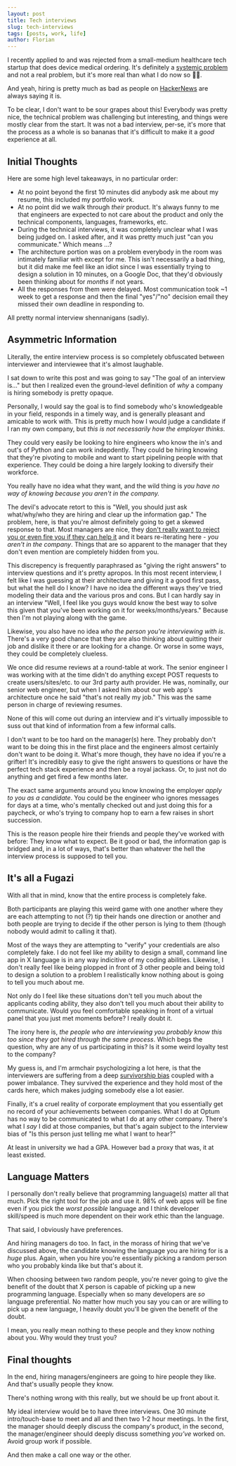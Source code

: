 ```yaml
---
layout: post
title: Tech interviews
slug: tech-interviews
tags: [posts, work, life]
author: Florian
---
```


I recently applied to and was rejected from a small-medium healthcare tech startup that does device medical ordering. It's definitely a [systemic problem](https://floverfelt.org/posts/some-thoughts-healthcare-tech) and not a real problem, but it's more real than what I do now so :man_shrugging:.

And yeah, hiring is pretty much as bad as people on [HackerNews](https://news.ycombinator.com/) are always saying it is.

To be clear, I don't want to be sour grapes about this! Everybody was pretty nice, the technical problem was challenging but interesting, and things were mostly clear from the start. It was not a bad interview, per-se, it's more that the process as a whole is so bananas that it's difficult to make it a _good_ experience at all.

## Initial Thoughts

Here are some high level takeaways, in no particular order:

- At no point beyond the first 10 minutes did anybody ask me about my resume, this included my portfolio work.
- At no point did we walk through _their_ product. It's always funny to me that engineers are expected to not care about the product and only the technical components, languages, frameworks, etc.
- During the technical interviews, it was completely unclear what I was being judged on. I asked after, and it was pretty much just "can you communicate." Which means ...?
- The architecture portion was on a problem everybody in the room was intimately familiar with except for me. This isn't necessarily a bad thing, but it did make me feel like an idiot since I was essentially trying to design a solution in 10 minutes, on a Google Doc, that they'd obviously been thinking about for _months_ if not years.
- All the responses from them were delayed. Most communication took ~1 week to get a response and then the final "yes"/"no" decision email they missed their own deadline in responding to.

All pretty normal interview shennanigans (sadly).

## Asymmetric Information

Literally, the entire interview process is so completely obfuscated between interviewer and interviewee that it's almost laughable.

I sat down to write this post and was going to say "The goal of an interview is..." but then I realized even the ground-level definition of _why_ a company is hiring somebody is pretty opaque.

Personally, I would say the goal is to find somebody who's knowledgeable in your field, responds in a timely way, and is generally pleasant and amicable to work with. This is pretty much how I would judge a candidate if I ran my own company, but _this is not necessarily how the employer thinks_.

They could very easily be looking to hire engineers who know the in's and out's of Python and can work indepdently. They could be hiring knowing that they're pivoting to mobile and want to start pipelining people with that experience. They could be doing a hire largely looking to diversify their workforce.

You really have no idea what they want, and the wild thing is _you have no way of knowing because you aren't in the company._

The devil's advocate retort to this is "Well, you should just ask what/why/who they are hiring and clear up the information gap." The problem, here, is that you're almost definitely going to get a skewed response to that. Most managers are nice, they [don't really want to reject you or even fire you if they can help it](https://floverfelt.org/posts/corporate-america-april2021) and it bears re-iterating here - _you aren't in the company_. Things that are so apparent to the manager that they don't even mention are completely hidden from you.

This discrepency is frequently paraphrased as "giving the right answers" to interview questions and it's pretty apropos. In this most recent interview, I felt like I was guessing at their architecture and giving it a good first pass, but what the hell do I know? I have no idea the different ways they've tried modeling their data and the various pros and cons. But I can hardly say in an interview "Well, I feel like you guys would know the best way to solve this given that you've been working on it for weeks/months/years." Because then I'm not playing along with the game.

Likewise, you also have no idea _who the person you're interviewing with is_. There's a very good chance that they are also thinking about quitting their job and dislike it there or are looking for a change. Or worse in some ways, they could be completely clueless.

We once did resume reviews at a round-table at work. The senior engineer I was working with at the time didn't do anything except POST requests to create users/sites/etc. to our 3rd party auth provider. He was, nominally, our senior web engineer, but when I asked him about our web app's architecture once he said "that's not really my job." This was the same person in charge of reviewing resumes.

None of this will come out during an interview and it's virtually impossible to suss out that kind of information from a few informal calls.

I don't want to be too hard on the manager(s) here. They probably don't want to be doing this in the first place and the engineers almost certainly don't want to be doing it. What's more though, they have no idea if you're a grifter! It's incredibly easy to give the right answers to questions or have the perfect tech stack experience and then be a royal jackass. Or, to just not do anything and get fired a few months later.

The exact same arguments around you know knowing the employer _apply to you as a candidate_. You could be the engineer who ignores messages for days at a time, who's mentally checked out and just doing this for a paycheck, or who's trying to company hop to earn a few raises in short succession.

This is the reason people hire their friends and people they've worked with before: They know what to expect. Be it good or bad, the information gap is bridged and, in a lot of ways, that's better than whatever the hell the interview process is supposed to tell you.

## It's all a Fugazi

With all that in mind, know that the entire process is completely fake.

Both participants are playing this weird game with one another where they are each attempting to not (?) tip their hands one direction or another and both people are trying to decide if the other person is lying to them (though nobody would admit to calling it that).

Most of the ways they are attempting to "verify" your credentials are also completely fake. I do not feel like my ability to design a small, command line app in X language is in any way indicitive of my coding abilities. Likewise, I don't really feel like being plopped in front of 3 other people and being told to design a solution to a problem I realistically know nothing about is going to tell you much about me.

Not only do I feel like these situations don't tell you much about the applicants coding ability, they also don't tell you much about their ability to communicate. Would you feel comfortable speaking in front of a virtual panel that you just met moments before? I really doubt it.

The irony here is, _the people who are interviewing you probably know this too since they got hired through the same process_. Which begs the question, why are any of us participating in this? Is it some weird loyalty test to the company?

My guess is, and I'm armchair psychologizing a lot here, is that the interviewers are suffering from a deep [survivorship bias](https://en.wikipedia.org/wiki/Survivorship_bias) coupled with a power imbalance. They survived the experience and they hold most of the cards here, which makes judging somebody else a lot easier.

Finally, it's a cruel reality of corporate employment that you essentially get no record of your achievements between companies. What I do at Optum has no way to be communicated to what I do at any other company. There's what I _say_ I did at those companies, but that's again subject to the interview bias of "Is this person just telling me what I want to hear?"

At least in university we had a GPA. However bad a proxy that was, it at least existed.

## Language Matters

I personally don't really believe that programming language(s) matter all that much. Pick the right tool for the job and use it. 98% of web apps will be fine even if you pick the _worst possible_ language and I think developer skill/speed is much more dependent on their work ethic than the language.

That said, I obviously have preferences.

And hiring managers do too. In fact, in the morass of hiring that we've discussed above, the candidate knowing the language you are hiring for is a _huge_ plus. Again, when you hire you're essentially picking a random person who you probably kinda like but that's about it.

When choosing between two random people, you're never going to give the benefit of the doubt that X person is capable of picking up a new programming language. Especially when so many developers are _so_ language preferential. No matter how much you say you can or are willing to pick up a new language, I heavily doubt you'll be given the benefit of the doubt.

I mean, you really mean nothing to these people and they know nothing about you. Why would they trust you?

## Final thoughts

In the end, hiring managers/engineers are going to hire people they like. And that's usually people they know.

There's nothing wrong with this really, but we should be up front about it.

My ideal interview would be to have three interviews. One 30 minute intro/touch-base to meet and all and then two 1-2 hour meetings. In the first, the manager should deeply discuss the company's product, in the second, the manager/engineer should deeply discuss something _you've_ worked on. Avoid group work if possible.

And then make a call one way or the other.
